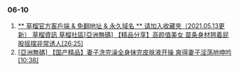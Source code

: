 ### 06-10
1. [ ** 草榴官方客戶端 & 免翻地址 & 永久域名 ** 请加入收藏夾（2021.05.13更新） 草榴資訊 草榴社區[亞洲無碼] 【精品分享】高颜值美女 苗条身材翘着屁股摇摆非常诱人[26:25] ]( https://www.888dav.com/vod/205806/)
1. [ [亞洲無碼] 【国产精品】妻子洗完澡全身抹完皮肤液开操 爽得妻子淫荡地呻吟[10:38] ]( https://www.888dav.com/vod/205809/)
